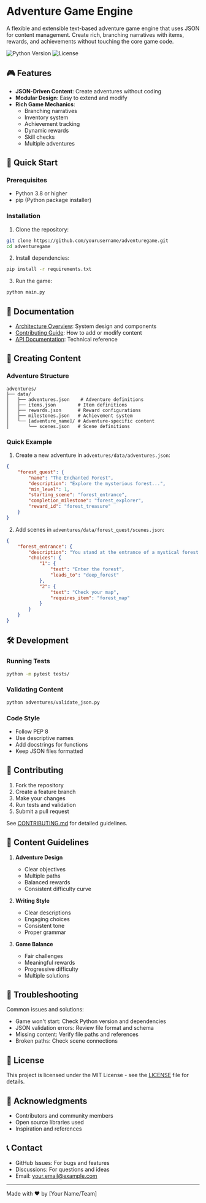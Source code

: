 # Adventure Game Engine

A flexible and extensible text-based adventure game engine that uses JSON for content management. Create rich, branching narratives with items, rewards, and achievements without touching the core game code.

![Python Version](https://img.shields.io/badge/python-3.8%2B-blue)
![License](https://img.shields.io/badge/license-MIT-green)

## 🎮 Features

- **JSON-Driven Content**: Create adventures without coding
- **Modular Design**: Easy to extend and modify
- **Rich Game Mechanics**:
  - Branching narratives
  - Inventory system
  - Achievement tracking
  - Dynamic rewards
  - Skill checks
  - Multiple adventures

## 🚀 Quick Start

### Prerequisites

- Python 3.8 or higher
- pip (Python package installer)

### Installation

1. Clone the repository:
```bash
git clone https://github.com/yourusername/adventuregame.git
cd adventuregame
```

2. Install dependencies:
```bash
pip install -r requirements.txt
```

3. Run the game:
```bash
python main.py
```

## 📖 Documentation

- [Architecture Overview](docs/ARCHITECTURE.md): System design and components
- [Contributing Guide](docs/CONTRIBUTING.md): How to add or modify content
- [API Documentation](docs/API.md): Technical reference

## 🎯 Creating Content

### Adventure Structure
```
adventures/
├── data/
│   ├── adventures.json    # Adventure definitions
│   ├── items.json        # Item definitions
│   ├── rewards.json      # Reward configurations
│   ├── milestones.json   # Achievement system
│   └── [adventure_name]/ # Adventure-specific content
│       └── scenes.json   # Scene definitions
```

### Quick Example

1. Create a new adventure in `adventures/data/adventures.json`:
```json
{
    "forest_quest": {
        "name": "The Enchanted Forest",
        "description": "Explore the mysterious forest...",
        "min_level": 1,
        "starting_scene": "forest_entrance",
        "completion_milestone": "forest_explorer",
        "reward_id": "forest_treasure"
    }
}
```

2. Add scenes in `adventures/data/forest_quest/scenes.json`:
```json
{
    "forest_entrance": {
        "description": "You stand at the entrance of a mystical forest...",
        "choices": {
            "1": {
                "text": "Enter the forest",
                "leads_to": "deep_forest"
            },
            "2": {
                "text": "Check your map",
                "requires_item": "forest_map"
            }
        }
    }
}
```

## 🛠️ Development

### Running Tests
```bash
python -m pytest tests/
```

### Validating Content
```bash
python adventures/validate_json.py
```

### Code Style
- Follow PEP 8
- Use descriptive names
- Add docstrings for functions
- Keep JSON files formatted

## 🤝 Contributing

1. Fork the repository
2. Create a feature branch
3. Make your changes
4. Run tests and validation
5. Submit a pull request

See [CONTRIBUTING.md](docs/CONTRIBUTING.md) for detailed guidelines.

## 📝 Content Guidelines

1. **Adventure Design**
   - Clear objectives
   - Multiple paths
   - Balanced rewards
   - Consistent difficulty curve

2. **Writing Style**
   - Clear descriptions
   - Engaging choices
   - Consistent tone
   - Proper grammar

3. **Game Balance**
   - Fair challenges
   - Meaningful rewards
   - Progressive difficulty
   - Multiple solutions

## 🔧 Troubleshooting

Common issues and solutions:
- Game won't start: Check Python version and dependencies
- JSON validation errors: Review file format and schema
- Missing content: Verify file paths and references
- Broken paths: Check scene connections

## 📄 License

This project is licensed under the MIT License - see the [LICENSE](LICENSE) file for details.

## 🙏 Acknowledgments

- Contributors and community members
- Open source libraries used
- Inspiration and references

## 📞 Contact

- GitHub Issues: For bugs and features
- Discussions: For questions and ideas
- Email: your.email@example.com

---
Made with ❤️ by [Your Name/Team] 